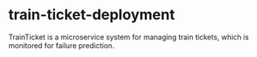 # train-ticket-deployment
TrainTicket is a microservice system for managing train tickets, which is monitored for failure prediction.
